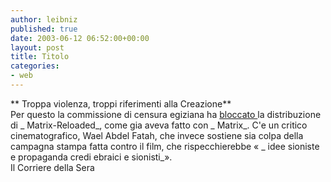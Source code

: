 ```yaml
---
author: leibniz
published: true
date: 2003-06-12 06:52:00+00:00
layout: post
title: Titolo
categories:
- web
---
```


   **   Troppa violenza, troppi riferimenti alla Creazione**   
  Per questo la commissione di censura egiziana ha  [ bloccato ](http://www.corriere.it/edicola/index.jsp?path=SPETTACOLI&doc=BIOG)la distribuzione di  _ Matrix-Reloaded_, come gia aveva fatto con  _ Matrix_. C'e un critico cinematografico, Wael Abdel Fatah, che invece sostiene sia colpa della campagna stampa fatta contro il film, che rispecchierebbe « _ idee sioniste e propaganda credi ebraici e sionisti_».   
Il Corriere della Sera
